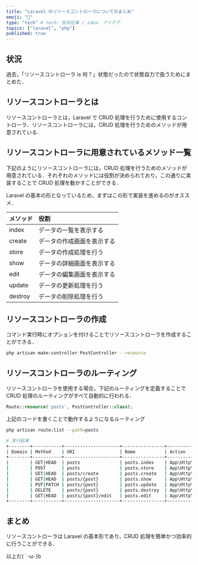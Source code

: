 ```yaml
---
title: "Laravel のリソースコントローラについてのまとめ"
emoji: "🐘"
type: "tech" # tech: 技術記事 / idea: アイデア
topics: ["laravel", "php"]
published: true
---
```


## 状況

過去，「リソースコントローラ is 何？」状態だったので状態自力で扱うためにまとめた．

## リソースコントローラとは

リソースコントローラとは，Laravel で CRUD 処理を行うために使用するコントローラ．リソースコントローラには，CRUD 処理を行うためのメソッドが用意されている．

## リソースコントローラに用意されているメソッド一覧

下記のようにリソースコントローラには，CRUD 処理を行うためのメソッドが用意されている．それぞれのメソッドには役割が決められており，この通りに実装することで CRUD 処理を動かすことができる．

Laravel の基本の形となっているため，まずはこの形で実装を進めるのがオススメ．

| メソッド | 役割                       |
| :------- | :------------------------- |
| index    | データの一覧を表示する     |
| create   | データの作成画面を表示する |
| store    | データの作成処理を行う     |
| show     | データの詳細画面を表示する |
| edit     | データの編集画面を表示する |
| update   | データの更新処理を行う     |
| destroy  | データの削除処理を行う     |

## リソースコントローラの作成

コマンド実行時にオプションを付けることでリソースコントローラを作成することができる．

```bash
php artisan make:controller PostController --resource
```

## リソースコントローラのルーティング

リソースコントローラを使用する場合，下記のルーティングを定義することで CRUD 処理のルーティングがすべて自動的に行われる．

```php
Route::resource('posts', PostController::class);
```

上記のコードを書くことで動作するようになるルーティング

```bash
php artisan route:list --path=posts

# 実行結果
+--------+-----------+---------------------+----------------+-------------------------------------------------+-----------------+
| Domain | Method    | URI                 | Name           | Action                                          | Middleware      |
+--------+-----------+---------------------+----------------+-------------------------------------------------+-----------------+
|        | GET|HEAD  | posts               | posts.index    | App\Http\Controllers\PostController@index       | web             |
|        | POST      | posts               | posts.store    | App\Http\Controllers\PostController@store       | web             |
|        | GET|HEAD  | posts/create        | posts.create   | App\Http\Controllers\PostController@create      | web             |
|        | GET|HEAD  | posts/{post}        | posts.show     | App\Http\Controllers\PostController@show        | web             |
|        | PUT|PATCH | posts/{post}        | posts.update   | App\Http\Controllers\PostController@update      | web             |
|        | DELETE    | posts/{post}        | posts.destroy  | App\Http\Controllers\PostController@destroy     | web             |
|        | GET|HEAD  | posts/{post}/edit   | posts.edit     | App\Http\Controllers\PostController@edit        | web             |
+--------+-----------+---------------------+----------------+-------------------------------------------------+-----------------+
```

## まとめ

リソースコントローラは Laravel の基本形であり，CRUD 処理を簡単かつ効率的に行うことができる．

以上だ( `･ω･)b
